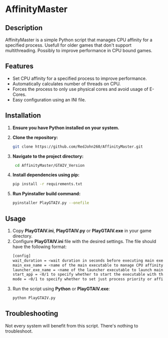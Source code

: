 # AffinityMaster

## Description
AffinityMaster is a simple Python script that manages CPU affinity for a specified process. Usefull for older games that don't support multithreading. Possibly to improve performance in CPU bound games.

## Features
- Set CPU affinity for a specified process to improve performance.
- Automatically calculates number of threads on CPU.
- Forces the process to only use physical cores and avoid usage of E-Cores.
- Easy configuration using an INI file.

## Installation
1. **Ensure you have Python installed on your system.**

2. **Clone the repository:**
    ```sh
   git clone https://github.com/RedJohn260/AffinityMaster.git
3. **Navigate to the project directory:**
   ```sh
    cd AffinityMaster/GTAIV_Version
4. **Install dependencies using pip:**
    ```sh
    pip install -r requirements.txt
5. **Run Pyinstaller build command:**
   ```sh
   pyinstaller PlayGTAIV.py --onefile

## Usage
1. Copy **PlayGTAIV.ini**, **PlayGTAIV.py** or **PlayGTAIV.exe** in your game directory.
2. Configure **PlayGTAIV.ini** file with the desired settings. The file should have the following format: 
   ```sh
   [config]
   wait_duration = <wait duration in seconds before executing main executable>
   main_exe_name = <name of the main executable to manage CPU affinity and priority>
   launcher_exe_name = <name of the launcher executable to launch main executable>
   start_app = <0/1 to specify whether to start the executable with the PlayGTAIV script>
   mode = <0/1 to specify whether to set just process priority or affinity and priority>
   ```
3. Run the script using **Python** or **PlayGTAIV.exe**:
   ```sh
   python PlayGTAIV.py

## Troubleshooting 
Not every system will benefit from this script. There's nothing to troubleshoot.